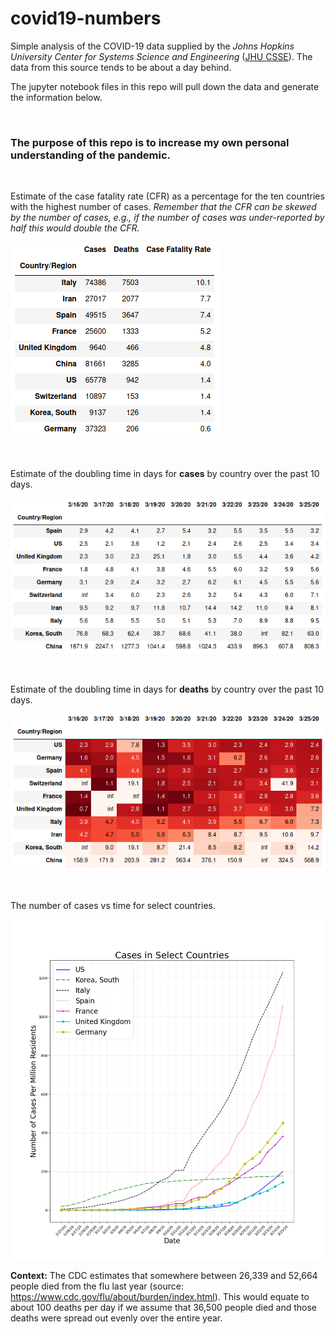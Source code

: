 # covid19-numbers



Simple analysis of the COVID-19 data supplied by the *Johns Hopkins University Center for Systems Science and Engineering* ([JHU CSSE](https://github.com/CSSEGISandData/COVID-19)).  The data from this source tends to be about a day behind. 

The jupyter notebook files in this repo will pull down the data and generate the information below.

&ensp;

### The purpose of this repo is to increase my own personal understanding of the pandemic.

&ensp;

Estimate of the case fatality rate (CFR) as a percentage for the ten countries with the highest number of cases. *Remember that the CFR can be skewed by the number of cases, e.g., if the number of cases was under-reported by half this would double the CFR.*

![](cfr.png)



&ensp;

Estimate of the doubling time in days for **cases** by country over the past 10 days.

![](doubling_times_cases.png)

&ensp;

Estimate of the doubling time in days for **deaths** by country over the past 10 days.

![](doubling_times_deaths.png)

&ensp;

The number of cases vs time for select countries.

![](cases_countries.png)

<!--
&ensp;

The number of cases vs time for Vermont and surrounding states.

![](cases_regional.png)

&ensp;

The number of cases vs time for select states.

![](cases_states_select.png)

&ensp;
-->

**Context:** The CDC estimates that somewhere between 26,339 and 52,664 people died from the flu last year (source: https://www.cdc.gov/flu/about/burden/index.html).  This would equate to about 100 deaths per day if we assume that 36,500 people died and those deaths were spread out evenly over the entire year.


